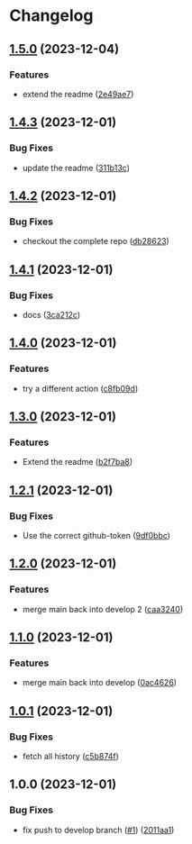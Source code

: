 # Changelog

## [1.5.0](https://github.com/tinogo/release-please-test/compare/v1.4.3...v1.5.0) (2023-12-04)


### Features

* extend the readme ([2e49ae7](https://github.com/tinogo/release-please-test/commit/2e49ae78bd7ac7580e2c48c448b7555261d02293))

## [1.4.3](https://github.com/tinogo/release-please-test/compare/v1.4.2...v1.4.3) (2023-12-01)


### Bug Fixes

* update the readme ([311b13c](https://github.com/tinogo/release-please-test/commit/311b13cda711f23e541d7d8658e5e6bade344f8b))

## [1.4.2](https://github.com/tinogo/release-please-test/compare/v1.4.1...v1.4.2) (2023-12-01)


### Bug Fixes

* checkout the complete repo ([db28623](https://github.com/tinogo/release-please-test/commit/db286231293cf3f8ee1c803a6a0745583d9c60f1))

## [1.4.1](https://github.com/tinogo/release-please-test/compare/v1.4.0...v1.4.1) (2023-12-01)


### Bug Fixes

* docs ([3ca212c](https://github.com/tinogo/release-please-test/commit/3ca212c931af68bca4eba7f14c13176e5dd634f8))

## [1.4.0](https://github.com/tinogo/release-please-test/compare/v1.3.0...v1.4.0) (2023-12-01)


### Features

* try a different action ([c8fb09d](https://github.com/tinogo/release-please-test/commit/c8fb09d968ac4e41ec0e3fe0691937a0a583a655))

## [1.3.0](https://github.com/tinogo/release-please-test/compare/v1.2.1...v1.3.0) (2023-12-01)


### Features

* Extend the readme ([b2f7ba8](https://github.com/tinogo/release-please-test/commit/b2f7ba84aa124dd893039eb13be7cbbf46aa9676))

## [1.2.1](https://github.com/tinogo/release-please-test/compare/v1.2.0...v1.2.1) (2023-12-01)


### Bug Fixes

* Use the correct github-token ([9df0bbc](https://github.com/tinogo/release-please-test/commit/9df0bbc1925f431353a7493eb92d914512391682))

## [1.2.0](https://github.com/tinogo/release-please-test/compare/v1.1.0...v1.2.0) (2023-12-01)


### Features

* merge main back into develop 2 ([caa3240](https://github.com/tinogo/release-please-test/commit/caa3240725c45d183769a31803240074522704b6))

## [1.1.0](https://github.com/tinogo/release-please-test/compare/v1.0.1...v1.1.0) (2023-12-01)


### Features

* merge main back into develop ([0ac4626](https://github.com/tinogo/release-please-test/commit/0ac46269c07f8f3af5c945b5ede9a18c78bc5b08))

## [1.0.1](https://github.com/tinogo/release-please-test/compare/v1.0.0...v1.0.1) (2023-12-01)


### Bug Fixes

* fetch all history ([c5b874f](https://github.com/tinogo/release-please-test/commit/c5b874f1c2f77628cc07b5d87c6047a1690e0271))

## 1.0.0 (2023-12-01)


### Bug Fixes

* fix push to develop branch ([#1](https://github.com/tinogo/release-please-test/issues/1)) ([2011aa1](https://github.com/tinogo/release-please-test/commit/2011aa1ea64876ac6230a9df73e2bbe47be707f8))
